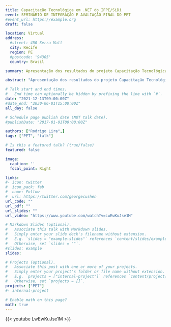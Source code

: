 ```yaml
---
title: Capacitação Tecnológica em .NET do IFPE/SiDi
event: SEMINÁRIO DE INTEGRAÇÃO E AVALIAÇÃO FINAL DO PET
#event_url: https://example.org
draft: false

location: Virtual
address:
  #street: 450 Serra Mall
  city: Recife
  region: PE
  #postcode: '94305'
  country: Brasil

summary: Apresentação dos resultados do projeto Capacitação Tecnológica em .NET do IFPE/SiDi aprovado no edital Programa de Extensão Tecnológica da FACEPE.

abstract: "Apresentação dos resultados do projeto Capacitação Tecnológica em .NET do IFPE/SiDi aprovado no edital Programa de Extensão Tecnológica da FACEPE."

# Talk start and end times.
#   End time can optionally be hidden by prefixing the line with `#`.
date: "2021-12-13T09:00:00Z"
#date_end: "2030-06-01T15:00:00Z"
all_day: false

# Schedule page publish date (NOT talk date).
#publishDate: "2017-01-01T00:00:00Z"

authors: ["Rodrigo Lira",]
tags: ["PET", "talk"]

# Is this a featured talk? (true/false)
featured: false

image:
  caption: ''
  focal_point: Right

links:
#- icon: twitter
#  icon_pack: fab
#  name: Follow
#  url: https://twitter.com/georgecushen
url_code: ""
url_pdf: ""
url_slides: ""
url_video: "https://www.youtube.com/watch?v=LwEwKuJse1M"

# Markdown Slides (optional).
#   Associate this talk with Markdown slides.
#   Simply enter your slide deck's filename without extension.
#   E.g. `slides = "example-slides"` references `content/slides/example-slides.md`.
#   Otherwise, set `slides = ""`.
#slides: example
slides:

# Projects (optional).
#   Associate this post with one or more of your projects.
#   Simply enter your project's folder or file name without extension.
#   E.g. `projects = ["internal-project"]` references `content/project/deep-learning/index.md`.
#   Otherwise, set `projects = []`.
projects: ["PET"]
#- internal-project

# Enable math on this page?
math: true
---
```



{{< youtube LwEwKuJse1M >}}
